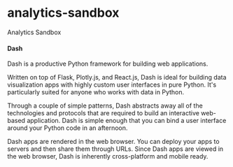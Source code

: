 # analytics-sandbox
Analytics Sandbox


#### Dash

Dash is a productive Python framework for building web applications.

Written on top of Flask, Plotly.js, and React.js, Dash is ideal for building data visualization apps with highly custom user interfaces in pure Python. It's particularly suited for anyone who works with data in Python.

Through a couple of simple patterns, Dash abstracts away all of the technologies and protocols that are required to build an interactive web-based application. Dash is simple enough that you can bind a user interface around your Python code in an afternoon.

Dash apps are rendered in the web browser. You can deploy your apps to servers and then share them through URLs. Since Dash apps are viewed in the web browser, Dash is inherently cross-platform and mobile ready.